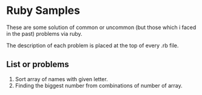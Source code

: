 # Ruby Samples

These are some solution of common or uncommon (but those which i faced in the past) problems via ruby.

The description of each problem is placed at the top of every .rb file.

## List or problems

1. Sort array of names with given letter.
2. Finding the biggest number from combinations of number of array.
